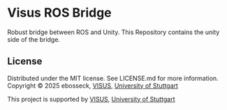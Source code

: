 # Visus ROS Bridge

Robust bridge between ROS and Unity. This Repository contains the unity side of the bridge.

## License

Distributed under the MIT license. See LICENSE.md for more information. Copyright © 2025 ebosseck, [VISUS](https://www.visus.uni-stuttgart.de/en/), [University of Stuttgart](https://www.uni-stuttgart.de/)

This project is supported by [VISUS](https://www.visus.uni-stuttgart.de/en/), [University of Stuttgart](https://www.uni-stuttgart.de/)
